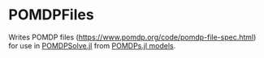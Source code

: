 # POMDPFiles

Writes POMDP files (https://www.pomdp.org/code/pomdp-file-spec.html) for use in [POMDPSolve.jl](https://github.com/JuliaPOMDP/POMDPSolve.jl) from [POMDPs.jl models](https://github.com/JuliaPOMDP/POMDPs.jl).
